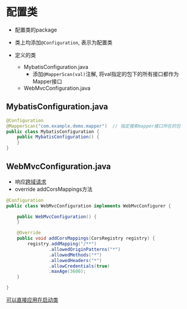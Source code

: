 # 配置类

- 配置类的package
- 类上均添加`@Configuration`, 表示为配置类

- 定义的类
  - MybatisConfiguration.java
    - 添加`@MapperScan(val)`注解, 将val指定的包下的所有接口都作为Mapper接口
  - WebMvcConfiguration.java

## MybatisConfiguration.java

```java
@Configuration
@MapperScan("com.example.demo.mapper")  // 指定搜索mapper接口所在的包
public class MybatisConfiguration {
    public MybatisConfiguration() {
    }
}
```


## WebMvcConfiguration.java

- 响应[跨域请求](Http_CORS.md)
- override addCorsMappings方法

```java
@Configuration
public class WebMvcConfiguration implements WebMvcConfigurer {

    public WebMvcConfiguration() {
    }

    @Override
    public void addCorsMappings(CorsRegistry registry) {
        registry.addMapping("/**")
                .allowedOriginPatterns("*")
                .allowedMethods("*")
                .allowedHeaders("*")
                .allowCredentials(true)
                .maxAge(3600);
    }

}
```

[可以直接应用在启动类](SpringBoot_CORS_On_Application.md)
